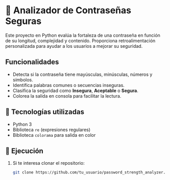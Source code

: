 # 🔐 Analizador de Contraseñas Seguras

Este proyecto en Python evalúa la fortaleza de una contraseña en función de su longitud, complejidad y contenido. Proporciona retroalimentación personalizada para ayudar a los usuarios a mejorar su seguridad.

##  Funcionalidades
- Detecta si la contraseña tiene mayúsculas, minúsculas, números y símbolos.
- Identifica palabras comunes o secuencias inseguras.
- Clasifica la seguridad como **Insegura**, **Aceptable** o **Segura**.
- Colorea la salida en consola para facilitar la lectura.

## 🧠 Tecnologías utilizadas
- Python 3
- Biblioteca `re` (expresiones regulares)
- Biblioteca `colorama` para salida en color

## 🧩 Ejecución
1. Si te interesa clonar el repositorio:
   ```bash
   git clone https://github.com/tu_usuario/password_strength_analyzer.git
